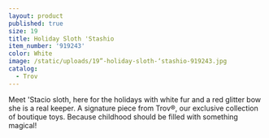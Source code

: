 ```yaml
---
layout: product
published: true
size: 19
title: Holiday Sloth 'Stashio
item_number: '919243'
color: White
image: /static/uploads/19”-holiday-sloth-‘stashio-919243.jpg
catalog:
  - Trov
---
```

Meet 'Stacio sloth, here for the holidays with white fur and a red glitter bow she is a real keeper. A signature piece from Trov®, our exclusive collection of boutique toys. Because childhood should be filled with something magical!
